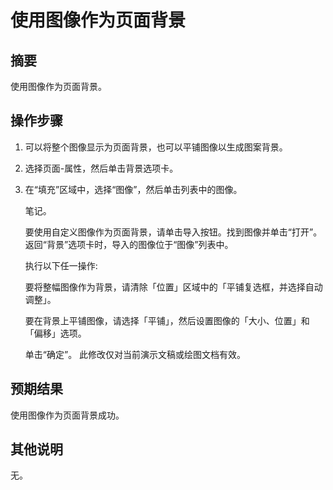 # 使用图像作为页面背景

## 摘要

使用图像作为页面背景。

## 操作步骤

1. 可以将整个图像显示为页面背景，也可以平铺图像以生成图案背景。

1. 选择页面-属性，然后单击背景选项卡。

1. 在“填充”区域中，选择“图像”，然后单击列表中的图像。

   笔记。

   要使用自定义图像作为页面背景，请单击导入按钮。找到图像并单击“打开”。返回“背景”选项卡时，导入的图像位于“图像”列表中。

   执行以下任一操作:

   要将整幅图像作为背景，请清除「位置」区域中的「平铺复选框，并选择自动调整」。

   要在背景上平铺图像，请选择「平铺」，然后设置图像的「大小、位置」和「偏移」选项。

   单击“确定”。 此修改仅对当前演示文稿或绘图文档有效。


## 预期结果

使用图像作为页面背景成功。

## 其他说明

无。
